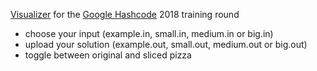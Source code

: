 [Visualizer](https://hashcode-pizza.now.sh/) for the [Google Hashcode](https://hashcode.withgoogle.com/) 2018 training round

- choose your input (example.in, small.in, medium.in or big.in)
- upload your solution (example.out, small.out, medium.out or big.out)
- toggle between original and sliced pizza
